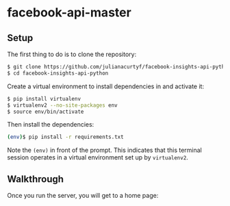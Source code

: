 # facebook-api-master

## Setup

The first thing to do is to clone the repository:

```sh
$ git clone https://github.com/julianacurtyf/facebook-insights-api-python.git
$ cd facebook-insights-api-python
```

Create a virtual environment to install dependencies in and activate it:

```sh
$ pip install virtualenv
$ virtualenv2 --no-site-packages env
$ source env/bin/activate
```

Then install the dependencies:

```sh
(env)$ pip install -r requirements.txt
```
Note the `(env)` in front of the prompt. This indicates that this terminal
session operates in a virtual environment set up by `virtualenv2`.




## Walkthrough

Once you run the server, you will get to a home page:
